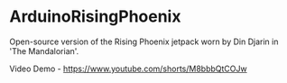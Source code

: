 # ArduinoRisingPhoenix
Open-source version of the Rising Phoenix jetpack worn by Din Djarin in 'The Mandalorian'.

Video Demo - https://www.youtube.com/shorts/M8bbbQtCOJw
